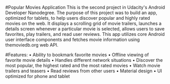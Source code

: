 #Popular Movies Application
This is the second project in Udacity's Android Developer Nanodegree. The purpose of this project was to build an app, optimized for tablets, to help users discover popular and highly rated movies on the web. It displays a scrolling grid of movie trailers, launches a details screen whenever a particular movie is selected, allows users to save favorites, play trailers, and read user reviews. This app utilizes core Android user interface components and fetches movie information using themoviedb.org web API.
 
 #Features: 
  •	Ability to bookmark favorite movies
  •	Offline viewing of favorite movie details
  •	Handles different network situations
  •	Discover the most popular, the highest rated and the most rated movies
  •	Watch movie trailers and teasers
  •	Read reviews from other users
  •	Material design
  •	UI optimized for phone and tablet


